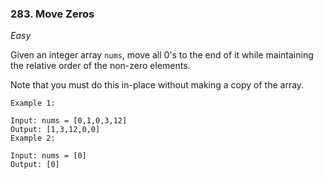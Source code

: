### 283. Move Zeros
_Easy_

Given an integer array `nums`, move all 0's to the end of it while maintaining the relative order of the non-zero elements.

Note that you must do this in-place without making a copy of the array.

```text
Example 1:

Input: nums = [0,1,0,3,12]
Output: [1,3,12,0,0]
Example 2:

Input: nums = [0]
Output: [0]
```

